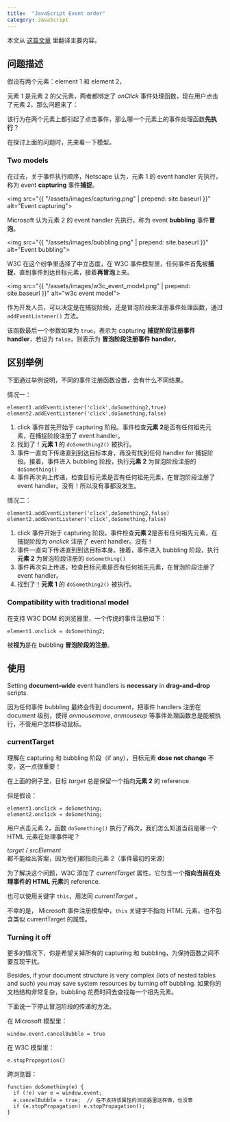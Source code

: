 ```yaml
---
title:  "JavaScript Event order"
category: JavaScript
---
```

本文从 [这篇文章](http://www.quirksmode.org/js/events_order.html) 里翻译主要内容。

## 问题描述

假设有两个元素：element 1 和 element 2，

元素 1 是元素 2 的父元素，两者都绑定了 _onClick_ 事件处理函数，现在<span class="blue-text">用户点击了元素 2</span>，那么问题来了：

该行为在两个元素上都引起了点击事件，那么哪一个元素上的事件处理函数**先执行**？

在探讨上面的问题时，先来看一下模型。

<!--more-->

### Two models

在过去，关于事件执行顺序，Netscape 认为，元素 1 的 event handler 先执行，称为 event **capturing** 事件**捕捉**。

<img src="{{ "/assets/images/capturing.png" | prepend: site.baseurl }}" alt="Event capturing">

Microsoft 认为元素 2 的 event handler 先执行，称为 event **bubbling** 事件**冒泡**。

<img src="{{ "/assets/images/bubbling.png" | prepend: site.baseurl }}" alt="Event bubbling">

W3C 在这个纷争里选择了中立态度，在 W3C 事件模型里，任何事件首**先**被**捕捉**，直到事件到达目标元素，接着**再冒泡**上来。

<img src="{{ "/assets/images/w3c_event_model.png" | prepend: site.baseurl }}" alt="w3c event model">

作为开发人员，可以决定是在捕捉阶段，还是冒泡阶段来注册事件处理函数，通过 `addEventListener()` 方法。

该函数最后一个参数如果为 `true`，表示为 capturing **捕捉阶段注册事件 handler**，若设为 `false`，则表示为 **冒泡阶段注册事件 handler**。

## 区别举例

下面通过举例说明，不同的事件注册函数设置，会有什么不同结果。

情况一：

    element1.addEventListener('click',doSomething2,true)
    element2.addEventListener('click',doSomething,false)

1. click 事件首先开始于 capturing 阶段。事件检查**元素 2**是否有任何祖先元素，在捕捉阶段注册了 event handler。
2. 找到了！**元素 1** 的 `doSomething2()` 被执行。
3. 事件一直向下传递直到到达目标本身，再没有找到任何 handler for 捕捉阶段。接着，事件进入 bubbling 阶段，执行**元素 2** 为冒泡阶段注册的 `doSomething()`
4. 事件再次向上传递，检查目标元素是否有任何祖先元素，在冒泡阶段注册了 event handler。没有！所以没有事都没发生。

情况二：

    element1.addEventListener('click',doSomething2,false)
    element2.addEventListener('click',doSomething,false)

1. click 事件开始于 capturing 阶段。事件检查**元素 2**是否有任何祖先元素，在捕捉阶段为 _onclick_ 注册了 event handler。没有！
2. 事件一直向下传递直到到达目标本身。接着，事件进入 bubbling 阶段，执行**元素 2** 为冒泡阶段注册的 `doSomething()`
3. 事件再次向上传递，检查目标元素是否有任何祖先元素，在冒泡阶段注册了 event handler。
4. 找到了！**元素 1** 的 `doSomething2()` 被执行。

### Compatibility with traditional model

在支持 W3C DOM 的浏览器里，一个传统的事件注册如下：

    element1.onclick = doSomething2;

被**视为**是在 bubbling **冒泡阶段的注册**。

## 使用

Setting **document–wide** event handlers is **necessary** in **drag–and–drop** scripts. 

因为任何事件 bubbling 最终会传到 document，把事件 handlers 注册在 document 级别，使得 _onmousemove_, _onmouseup_ 等事件处理函数总是能被执行，不管用户怎样移动鼠标。

### currentTarget

理解<span class="blue-text">在 capturing 和 bubbling 阶段（if any），目标元素 **dose not change** 不变</span>，这一点很重要！

在上面的例子里，目标 _target_ 总是保留一个指向**元素 2** 的 reference.

但是假设：

    element1.onclick = doSomething;
    element2.onclick = doSomething;

用户点击元素 2，函数 `doSomething()` 执行了两次，我们怎么知道当前是哪一个 HTML 元素在处理事件呢？

_target_ / _srcElement_ 都不能给出答案，因为他们都指向元素 2（事件最初的来源）

为了解决这个问题，W3C 添加了 _currentTarget_ 属性。它包含一个**指向当前在处理事件的 HTML 元素**的 reference.

也可以使用关键字 `this`，用法同 _currentTarget_ 。

<span class="blue-text">不幸的是， Microsoft 事件注册模型中，`this` 关键字不指向 HTML 元素，也不包含类似 currentTarget 的属性</span>。

### Turning it off

更多的情况下，你是希望关掉所有的 capturing 和 bubbling，为保持函数之间不要互现干扰。

Besides, if your document structure is very complex (lots of nested tables and such) you may save system resources by turning off bubbling. 如果你的文档结构非常复杂，bubbling 花费时间去查找每一个祖先元素。

下面说一下停止冒泡阶段的传递的方法。

在 Microsoft 模型里：

    window.event.cancelBubble = true

在 W3C 模型里：

    e.stopPropagation()

跨浏览器：

    function doSomething(e) {
      if (!e) var e = window.event;
      e.cancelBubble = true;  // 在不支持该属性的浏览器里这样做，也没事
      if (e.stopPropagation) e.stopPropagation();
    }

